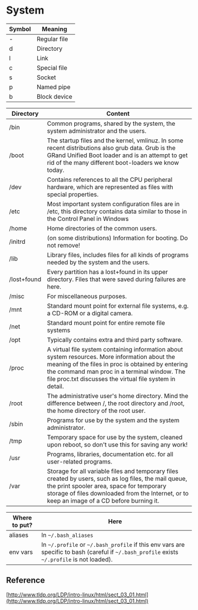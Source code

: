 System
======

Symbol|Meaning
------|-------
-|Regular file
d|Directory
l|Link
c|Special file
s|Socket
p|Named pipe
b|Block device

Directory|Content
---------|-------
/bin|Common programs, shared by the system, the system administrator and the users.
/boot|The startup files and the kernel, vmlinuz. In some recent distributions also grub data. Grub is the GRand Unified Boot loader and is an attempt to get rid of the many different boot-loaders we know today.
/dev|Contains references to all the CPU peripheral hardware, which are represented as files with special properties.
/etc|Most important system configuration files are in /etc, this directory contains data similar to those in the Control Panel in Windows
/home|Home directories of the common users.
/initrd|(on some distributions) Information for booting. Do not remove!
/lib|Library files, includes files for all kinds of programs needed by the system and the users.
/lost+found|Every partition has a lost+found in its upper directory. Files that were saved during failures are here.
/misc|For miscellaneous purposes.
/mnt|Standard mount point for external file systems, e.g. a CD-ROM or a digital camera.
/net|Standard mount point for entire remote file systems
/opt|Typically contains extra and third party software.
/proc|A virtual file system containing information about system resources. More information about the meaning of the files in proc is obtained by entering the command man proc in a terminal window. The file proc.txt discusses the virtual file system in detail.
/root|The administrative user's home directory. Mind the difference between /, the root directory and /root, the home directory of the root user.
/sbin|Programs for use by the system and the system administrator.
/tmp|Temporary space for use by the system, cleaned upon reboot, so don't use this for saving any work!
/usr|Programs, libraries, documentation etc. for all user-related programs.
/var|Storage for all variable files and temporary files created by users, such as log files, the mail queue, the print spooler area, space for temporary storage of files downloaded from the Internet, or to keep an image of a CD before burning it.

Where to put?|Here
-------------|----
aliases|In `~/.bash_aliases`
env vars|In `~/.profile` or `~/.bash_profile` if this env vars are specific to bash (careful if `~/.bash_profile` exists `~/.profile` is not loaded).

## Reference
[http://www.tldp.org/LDP/intro-linux/html/sect_03_01.html](http://www.tldp.org/LDP/intro-linux/html/sect_03_01.html)